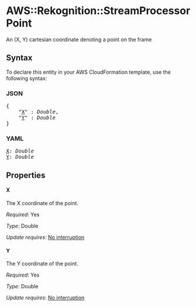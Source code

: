 # AWS::Rekognition::StreamProcessor Point

An (X, Y) cartesian coordinate denoting a point on the frame

## Syntax

To declare this entity in your AWS CloudFormation template, use the following syntax:

### JSON

<pre>
{
    "<a href="#x" title="X">X</a>" : <i>Double</i>,
    "<a href="#y" title="Y">Y</a>" : <i>Double</i>
}
</pre>

### YAML

<pre>
<a href="#x" title="X">X</a>: <i>Double</i>
<a href="#y" title="Y">Y</a>: <i>Double</i>
</pre>

## Properties

#### X

The X coordinate of the point.

_Required_: Yes

_Type_: Double

_Update requires_: [No interruption](https://docs.aws.amazon.com/AWSCloudFormation/latest/UserGuide/using-cfn-updating-stacks-update-behaviors.html#update-no-interrupt)

#### Y

The Y coordinate of the point.

_Required_: Yes

_Type_: Double

_Update requires_: [No interruption](https://docs.aws.amazon.com/AWSCloudFormation/latest/UserGuide/using-cfn-updating-stacks-update-behaviors.html#update-no-interrupt)

